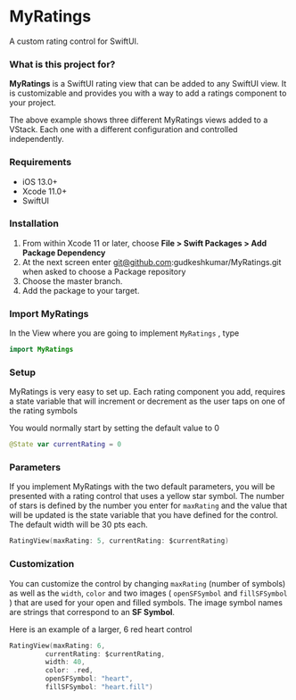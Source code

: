 # MyRatings

A custom rating control for SwiftUI.

### What is this project for?


**MyRatings** is a  SwiftUI rating view that can be added to any SwiftUI view.  It is customizable and provides you with a way to add a ratings component to your project.

The above example shows three different MyRatings views added to a VStack.  Each one with a different configuration and controlled independently.

### Requirements

- iOS 13.0+
- Xcode 11.0+
- SwiftUI

### Installation

1. From within Xcode 11 or later, choose **File > Swift Packages > Add Package Dependency**
2. At the next screen enter git@github.com:gudkeshkumar/MyRatings.git when asked to choose a Package repository
3. Choose the master branch.
4. Add the package to your target.

### Import MyRatings

In the View where you are going to implement `MyRatings` , type

```swift
import MyRatings
```

### Setup

MyRatings is very easy to set up.  Each rating component you add, requires a state variable that will increment or decrement as the user taps on one of the rating symbols

You would normally start by setting the default value to 0

```swift
@State var currentRating = 0
```

### Parameters

If you implement MyRatings with the two default parameters, you will be presented with a rating control that uses a yellow star symbol.  The number of stars is defined by the number you enter for `maxRating` and the value that will be updated is the state variable that you have defined for the control.  The default width will be 30 pts each.

```swift
RatingView(maxRating: 5, currentRating: $currentRating)
```

### Customization

You can customize the control by changing `maxRating` (number of symbols) as well as the `width`, `color` and two images ( `openSFSymbol` and `fillSFSymbol` ) that are used for your open and filled symbols.  The image symbol names are strings that correspond to an **SF Symbol**.

Here is an example of a larger, 6 red heart control

```swift
RatingView(maxRating: 6,
         currentRating: $currentRating,
         width: 40,
         color: .red,
         openSFSymbol: "heart",
         fillSFSymbol: "heart.fill")
```
